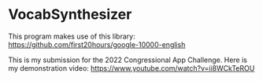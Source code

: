 # VocabSynthesizer
This program makes use of this library:
https://github.com/first20hours/google-10000-english

This is my submission for the 2022 Congressional App Challenge. Here is my demonstration video: https://www.youtube.com/watch?v=ii8WCkTeROU
